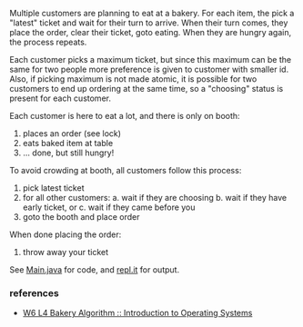 Multiple customers are planning to eat at a bakery. For each item, the pick a "latest" ticket and wait for their turn to arrive. When their turn comes, they place the order, clear their ticket, goto eating. When they are hungry again, the process repeats.

Each customer picks a maximum ticket, but since this maximum can be the same for two people more preference is given to customer with smaller id. Also, if picking maximum is not made atomic, it is possible for two customers to end up ordering at the same time, so a "choosing" status is present for each customer.


Each customer is here to eat a lot, and there
is only on booth:
  
1. places an order (see lock)
2. eats baked item at table
3. ... done, but still hungry!

To avoid crowding at booth, all customers
follow this process:

1. pick latest ticket
2. for all other customers:
  a. wait if they are choosing
  b. wait if they have early ticket, or
  c. wait if they came before you
3. goto the booth and place order

When done placing the order:

1. throw away your ticket


See [Main.java] for code, and [repl.it] for output.

[Main.java]: https://repl.it/@wolfram77/bakery-algorithm#Main.java
[repl.it]: https://bakery-algorithm.wolfram77.repl.run


### references

- [W6 L4 Bakery Algorithm :: Introduction to Operating Systems](https://www.youtube.com/watch?v=3pUScfud9Sg)
